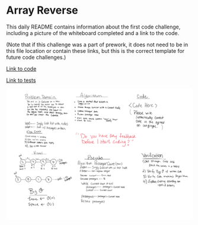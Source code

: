 # Array Reverse

This daily README contains information about the first code challenge, including a picture of the whiteboard completed and a link to the code.

(Note that if this challenge was a part of prework, it does not need to be in this file location or contain these links, but this is the correct template for future code challenges.)

[Link to code](../code401challenges/src/main/java/code401challenges/ArrayReverse.java)

[Link to tests](../code401challenges/src/test/java/code401challenges/ArrayReverseTest.java)

![Picture of whiteboard for Array Reverse](../assets/DataStructuresWhiteboard.png)
